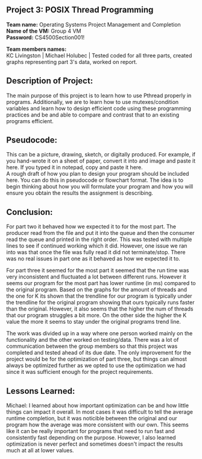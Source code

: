 **Project 3: POSIX Thread Programming** 
----------------------

**Team name:** Operating Systems Project Management and Completion <br />
**Name of the VM:** Group 4 VM <br />
**Password:** CS4500Section001!

**Team members names:** <br />
KC Livingston |
Michael Holubec | Tested coded for all three parts, created graphs representing part 3's data, worked on report. <br />

**Description of Project:**  <br />
------------------------
The main purpose of this project is to learn how to use Pthread properly in programs. Additionally, we are to learn how to use mutexes/condition variables and learn how to design efficient code using these programming practices and be and able to compare and contrast that to an existing programs efficient.

**Pseudocode:**  <br />
----------------------
This can be a picture, drawing, sketch, or digitally produced. For example, if you
hand-wrote it on a sheet of paper, convert it into and image and paste it here. If you typed it
in notepad, copy and paste it here. <br />
A rough draft of how you plan to design your program should be included here. You can
do this in pseudocode or flowchart format. The idea is to begin thinking about how you will
formulate your program and how you will ensure you obtain the results the assignment is
describing.

**Conclusion:**  <br />
--------------------

For part two it behaved how we expected it to for the most part. The producer read from the file and put it into the queue and then the consumer read the queue and printed in the right order. This was tested with multiple lines to see if continued working which it did. However, one issue we ran into was that once the file was fully read it did not terminate/stop. There was no real issues in part one as it behaved as how we expected it to.

For part three it seemed for the most part it seemed that the run time was very inconsistent and fluctuated a lot between different runs. However it seems our program for the most part has lower runtime (in ms) compared to the original program. Based on the graphs for the amount of threads and the one for K its shown that the trendline for our program is typically under the trendline for the original program showing that ours typically runs faster than the original. However, it also seems that the higher the num of threads that our program struggles a bit more. On the other side the higher the K value the more it seems to stay under the original programs trend line.

The work was divided up in a way where one person worked mainly on the functionality and the other worked on testing/data. There was a lot of communication between the group members so that this project was completed and tested ahead of its due date. The only improvement for the project would be for the optimization of part three, but things can almost always be optimized further as we opted to use the optimization we had since it was sufficient enough for the project requirements.

**Lessons Learned:** <br />
----------------------
Michael:
I learned about how important optimization can be and how little things can impact it overall. In most cases it was difficult to tell the average runtime completion, but it was noticible between the original and our program how the average was more consistent with our own. This seems like it can be really important for programs that need to run fast and consistently fast depending on the purpose. However, I also learned optimization is never perfect and sometimes doesn't impact the results much at all at lower values.
